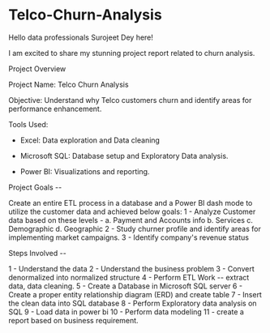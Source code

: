 # Telco-Churn-Analysis

Hello data professionals
Surojeet Dey here!

I am excited to share my stunning project report related to churn analysis.

Project Overview

Project Name: Telco Churn Analysis

Objective: Understand why Telco customers churn and identify areas for performance enhancement.

Tools Used:

* Excel: Data exploration and Data cleaning

* Microsoft SQL: Database setup and Exploratory Data analysis.

* Power BI: Visualizations and reporting.

Project Goals --

Create an entire ETL process in a database and a Power BI dash mode to utilize the customer data and achieved below goals: 
1 - Analyze Customer data based on these levels - 
a. Payment and Accounts info 
b. Services 
c. Demographic 
d. Geographic 
2 - Study churner profile and identify areas for implementing market campaigns. 
3 - Identify company's revenue status 

Steps Involved --

1 - Understand the data 
2 - Understand the business problem 
3 - Convert denormalized into normalized structure 
4 - Perform ETL Work -- 
extract data, data cleaning. 
5 - Create a Database in Microsoft SQL server 
6 - Create a proper entity relationship diagram (ERD) and create table 
7 - Insert the clean data into SQL database 
8 - Perform Exploratory data analysis on SQL 
9 - Load data in power bi 
10 - Perform data modeling 
11 - create a report based on business requirement. 

